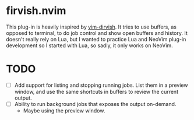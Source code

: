 # firvish.nvim

This plug-in is heavily inspired by [vim-dirvish](https://github.com/justinmk/vim-dirvish).
It tries to use buffers, as opposed to terminal, to do job control and show open buffers and history.
It doesn't really rely on Lua, but I wanted to practice Lua and NeoVim plug-in development so I started
with Lua, so sadly, it only works on NeoVim.

# TODO

- [ ] Add support for listing and stopping running jobs.
    List them in a preview window, and use the same shortcuts in buffers to review the current output.
- [ ] Ability to run background jobs that exposes the output on-demand.
    + Maybe using the preview window.

